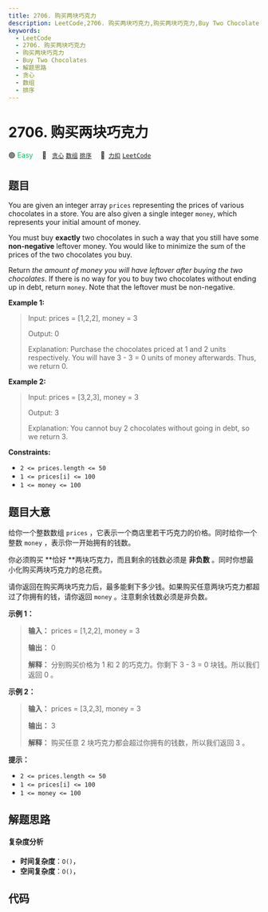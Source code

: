```yaml
---
title: 2706. 购买两块巧克力
description: LeetCode,2706. 购买两块巧克力,购买两块巧克力,Buy Two Chocolates,解题思路,贪心,数组,排序
keywords:
  - LeetCode
  - 2706. 购买两块巧克力
  - 购买两块巧克力
  - Buy Two Chocolates
  - 解题思路
  - 贪心
  - 数组
  - 排序
---
```


# 2706. 购买两块巧克力

🟢 <font color=#15bd66>Easy</font>&emsp; 🔖&ensp; [`贪心`](/tag/greedy.md) [`数组`](/tag/array.md) [`排序`](/tag/sorting.md)&emsp; 🔗&ensp;[`力扣`](https://leetcode.cn/problems/buy-two-chocolates) [`LeetCode`](https://leetcode.com/problems/buy-two-chocolates)

## 题目

You are given an integer array `prices` representing the prices of various
chocolates in a store. You are also given a single integer `money`, which
represents your initial amount of money.

You must buy **exactly** two chocolates in such a way that you still have some
**non-negative** leftover money. You would like to minimize the sum of the
prices of the two chocolates you buy.

Return _the amount of money you will have leftover after buying the two
chocolates_. If there is no way for you to buy two chocolates without ending
up in debt, return `money`. Note that the leftover must be non-negative.



**Example 1:**

> Input: prices = [1,2,2], money = 3
> 
> Output: 0
> 
> Explanation: Purchase the chocolates priced at 1 and 2 units respectively. You will have 3 - 3 = 0 units of money afterwards. Thus, we return 0.

**Example 2:**

> Input: prices = [3,2,3], money = 3
> 
> Output: 3
> 
> Explanation: You cannot buy 2 chocolates without going in debt, so we return 3.

**Constraints:**

  * `2 <= prices.length <= 50`
  * `1 <= prices[i] <= 100`
  * `1 <= money <= 100`


## 题目大意

给你一个整数数组 `prices` ，它表示一个商店里若干巧克力的价格。同时给你一个整数 `money` ，表示你一开始拥有的钱数。

你必须购买 **恰好  **两块巧克力，而且剩余的钱数必须是 **非负数**  。同时你想最小化购买两块巧克力的总花费。

请你返回在购买两块巧克力后，最多能剩下多少钱。如果购买任意两块巧克力都超过了你拥有的钱，请你返回 `money` 。注意剩余钱数必须是非负数。



**示例 1：**

> 
> 
> 
> 
> 
> **输入：** prices = [1,2,2], money = 3
> 
> **输出：** 0
> 
> **解释：** 分别购买价格为 1 和 2 的巧克力。你剩下 3 - 3 = 0 块钱。所以我们返回 0 。
> 
> 

**示例 2：**

> 
> 
> 
> 
> 
> **输入：** prices = [3,2,3], money = 3
> 
> **输出：** 3
> 
> **解释：** 购买任意 2 块巧克力都会超过你拥有的钱数，所以我们返回 3 。
> 
> 



**提示：**

  * `2 <= prices.length <= 50`
  * `1 <= prices[i] <= 100`
  * `1 <= money <= 100`


## 解题思路

#### 复杂度分析

- **时间复杂度**：`O()`，
- **空间复杂度**：`O()`，

## 代码

```javascript

```